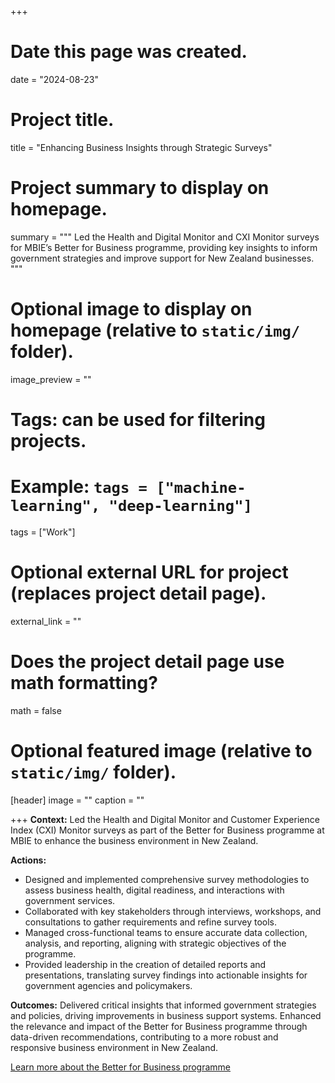+++
# Date this page was created.
date = "2024-08-23"

# Project title.
title = "Enhancing Business Insights through Strategic Surveys"

# Project summary to display on homepage.
summary = """
Led the Health and Digital Monitor and CXI Monitor surveys for MBIE’s Better for Business programme, providing key insights to inform government strategies and improve support for New Zealand businesses.
"""

# Optional image to display on homepage (relative to `static/img/` folder).
image_preview = ""

# Tags: can be used for filtering projects.
# Example: `tags = ["machine-learning", "deep-learning"]`
tags = ["Work"]

# Optional external URL for project (replaces project detail page).
external_link = ""

# Does the project detail page use math formatting?
math = false

# Optional featured image (relative to `static/img/` folder).
[header]
image = ""
caption = ""

+++
**Context:** Led the Health and Digital Monitor and Customer Experience Index (CXI) Monitor surveys as part of the Better for Business programme at MBIE to enhance the business environment in New Zealand.

**Actions:** 

- Designed and implemented comprehensive survey methodologies to assess business health, digital readiness, and interactions with government services.
- Collaborated with key stakeholders through interviews, workshops, and consultations to gather requirements and refine survey tools.
- Managed cross-functional teams to ensure accurate data collection, analysis, and reporting, aligning with strategic objectives of the programme.
- Provided leadership in the creation of detailed reports and presentations, translating survey findings into actionable insights for government agencies and policymakers.

**Outcomes:** Delivered critical insights that informed government strategies and policies, driving improvements in business support systems. Enhanced the relevance and impact of the Better for Business programme through data-driven recommendations, contributing to a more robust and responsive business environment in New Zealand.

[Learn more about the Better for Business programme](https://www.mbie.govt.nz/business-and-employment/business/support-for-business/better-for-business)
